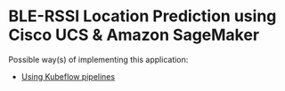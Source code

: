 # BLE-RSSI Location Prediction using Cisco UCS & Amazon SageMaker

Possible way(s) of implementing this application:
  - [Using Kubeflow pipelines](./pipelines)
  
